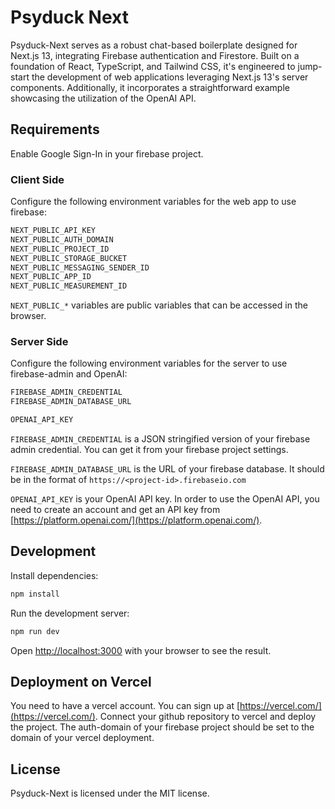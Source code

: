 # Psyduck Next

Psyduck-Next serves as a robust chat-based boilerplate designed for Next.js 13, integrating Firebase authentication and Firestore. Built on a foundation of React, TypeScript, and Tailwind CSS, it's engineered to jump-start the development of web applications leveraging Next.js 13's server components. Additionally, it incorporates a straightforward example showcasing the utilization of the OpenAI API.

## Requirements

Enable Google Sign-In in your firebase project.

### Client Side

Configure the following environment variables for the web app to use firebase:

```bash
NEXT_PUBLIC_API_KEY
NEXT_PUBLIC_AUTH_DOMAIN
NEXT_PUBLIC_PROJECT_ID
NEXT_PUBLIC_STORAGE_BUCKET
NEXT_PUBLIC_MESSAGING_SENDER_ID
NEXT_PUBLIC_APP_ID
NEXT_PUBLIC_MEASUREMENT_ID
```

`NEXT_PUBLIC_*` variables are public variables that can be accessed in the browser.

### Server Side

Configure the following environment variables for the server to use firebase-admin and OpenAI:

```bash
FIREBASE_ADMIN_CREDENTIAL
FIREBASE_ADMIN_DATABASE_URL

OPENAI_API_KEY
```

`FIREBASE_ADMIN_CREDENTIAL` is a JSON stringified version of your firebase admin credential. You can get it from your firebase project settings.

`FIREBASE_ADMIN_DATABASE_URL` is the URL of your firebase database. It should be in the format of `https://<project-id>.firebaseio.com`

`OPENAI_API_KEY` is your OpenAI API key. In order to use the OpenAI API, you need to create an account and get an API key from [https://platform.openai.com/](https://platform.openai.com/).

## Development

Install dependencies:

```bash
npm install
```

Run the development server:

```bash
npm run dev
```

Open [http://localhost:3000](http://localhost:3000) with your browser to see the result.

## Deployment on Vercel

You need to have a vercel account. You can sign up at [https://vercel.com/](https://vercel.com/). Connect your github repository to vercel and deploy the project. The auth-domain of your firebase project should be set to the domain of your vercel deployment.

## License

Psyduck-Next is licensed under the MIT license.
